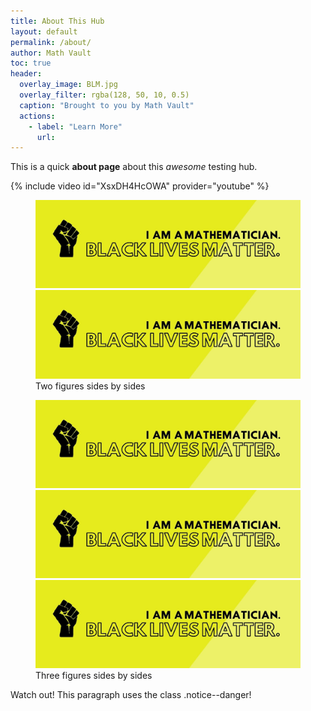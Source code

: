 ```yaml
---
title: About This Hub
layout: default
permalink: /about/
author: Math Vault
toc: true
header:
  overlay_image: BLM.jpg
  overlay_filter: rgba(128, 50, 10, 0.5)
  caption: "Brought to you by Math Vault"
  actions:
    - label: "Learn More"
      url:
---
```


This is a quick **about page** about this *awesome* testing hub.

{% include video id="XsxDH4HcOWA" provider="youtube" %}

<figure class="half"><img src="/BLM.jpg"/> <img src="/BLM.jpg"/> <figcaption>Two figures sides by sides</figcaption></figure>

<figure class="third"><img src="/BLM.jpg"/> <img src="/BLM.jpg"/> <img src="/BLM.jpg"/> <figcaption>Three figures sides by sides</figcaption></figure>

<p class="notice--danger">Watch out! This paragraph uses the class .notice--danger!</p>
